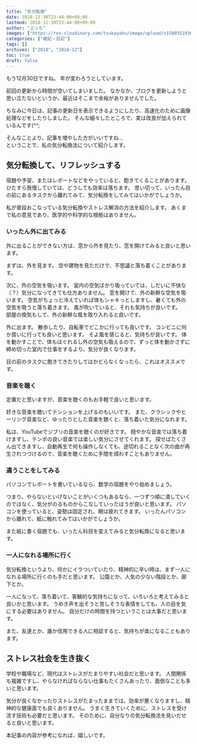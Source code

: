 ```yaml
---
title: "気分転換"
date: 2018-12-30T23:44:00+09:00
lastmod: 2018-12-30T23:44:00+09:00
author: "ぶっち"
images: ["https://res.cloudinary.com/tsukayaku/image/upload/v1580351936/Blog-personal/thumbnail/default.jpg"]
categories: ["雑記・日記"]
tags: []
archives: ["2018", "2018-12"]
toc: true
draft: false
---
```


もう12月30日ですね。
年が変わろうとしています。

前回の更新から時間が空いてしまいました。
なかなか、ブログを更新しようと思い立たないというか、最近はそこまで余裕がありませんでした。

ちなみに今日は、記事の更新日を表示できるようにしたり、高速化のために画像処理などをしたりしました。
そんな細々したところで、実は改良が加えられているんです(^^;

そんなことより、記事を増やした方がいいですね...  
ということで、私の気分転換法について紹介します。

## 気分転換して、リフレッシュする
宿題や予習、またはレポートなどをやっていると、飽きてくることがあります。
ひたすら我慢していては、どうしても効率は落ちます。
思い切って、いったん目の前にあるタスクから離れてみて、気分転換をしてみてはいかがでしょうか。

私が普段おこなっている気分転換やストレス解消の方法を紹介します。
あくまで私の意見であり、医学的や科学的な根拠はありません。

### いったん外に出てみる
外に出ることができない方は、窓から外を見たり、窓を開けてみると良いと思います。

まずは、外を見ます。
空や建物を見ただけで、不思議と落ち着くことがあります。

次に、外の空気を吸います。
室内の空気ばかり吸っていては、しだいに不快な（？）気分になってきても仕方ありません。
窓を開けて、外の新鮮な空気を吸います。
空気がちょっと冷えていれば体もシャキっとしますし、暑くても外の空気を吸うと落ち着きます。
風が吹いていると、それも気持ちが良いです。  
部屋の換気もして、外の新鮮な風を取り入れると良いです。

外に出ます。
散歩したり、自転車でどこかに行っても良いです。
コンビニに何か買いに行っても良いと思います。
そよ風を感じると、気持ちが良いです。
体を動かすことで、体もほぐれるし外の空気も吸えるので、ずっと体を動かさずに締め切った室内で仕事をするより、気分が良くなります。

目の前のタスクに飽きてきたりしてはかどらなくなったら、これはオススメです。

### 音楽を聴く
定番だと思いますが、音楽を聴くのもお手軽で良いと思います。

好きな音楽を聴いてテンションを上げるのもいいです。
また、クラシックやヒーリング音楽など、ゆったりとした音楽を聴くと、落ち着いた気分になれます。

私は、YouTubeでジブリの音楽を聴くのが好きです。
穏やかな音楽では落ち着けますし、テンポの良い音楽では楽しい気分にさせてくれます。
探せばたくさん出てきますし、自動再生で何も操作しなくても、途切れることなく次の曲が再生されつづけるので、音楽を聴くために手間を煩わすこともありません。

### 違うことをしてみる
パソコンでレポートを書いているなら、数学の宿題をやり始めましょう。

つまり、やらないといけないことがいくつもあるなら、一つずつ順に潰していくのではなく、気分がのるものからこなしていったほうが良いと思います。
パソコンを使っていると、姿勢は固定され、眼は疲れてきます。
いったんパソコンから離れて、紙に触れてみてはいかがでしょうか。

また紙に書く宿題でも、いったん科目を変えてみると気分転換になると思います。

### 一人になれる場所に行く
気分転換というより、何かにイラついていたり、精神的に辛い時は、まず一人になれる場所に行くのも手だと思います。
公園とか、人気の少ない階段とか、廊下とか。

一人になって、落ち着いて、客観的な気持ちになって、いろいろと考えてみると良いかと思います。
うめき声を出そうと苦しそうな表情をしても、人の目を気にする必要はありません。
自分だけの時間を持つということは大事だと思います。

また、友達とか、誰か信用できる人に相談すると、気持ちが楽になることもあります。

## ストレス社会を生き抜く
学校や職場など、現代はストレスがたまりやすい社会だと思います。
人間関係も複雑ですし、やらなければならない仕事もたくさんあったり、面倒なことも多いと思います。

気分が良くなかったりストレスがたまったままでは、効率が悪くなりますし、精神的な健康面でも良くありません。
うまく生きていくために、ストレスを受け流す技術も必要だと思います。
そのために、自分なりの気分転換法を見いだせると良いと思います。

本記事の内容が参考になれば、嬉しいです。
